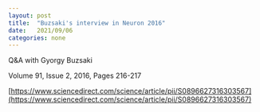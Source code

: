 ```yaml
---
layout: post
title:  "Buzsaki's interview in Neuron 2016"
date:   2021/09/06
categories: none
---
```


Q&A with Gyorgy Buzsaki








Volume 91, Issue 2, 2016, Pages 216-217



[https://www.sciencedirect.com/science/article/pii/S0896627316303567](https://www.sciencedirect.com/science/article/pii/S0896627316303567)





 

